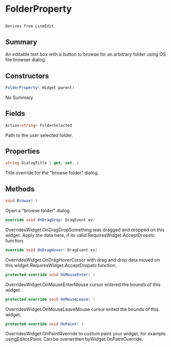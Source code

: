 # FolderProperty

## 
```c#
Derives from LineEdit
```

## Summary

An editable text box with a button to browse for an arbitrary folder using OS file browser dialog.
## Constructors

```c#
FolderProperty( Widget parent) 
```
No Summary
## Fields

```c#
Action<string> FolderSelected
```
Path to the user selected folder.
## Properties

```c#
string DialogTitle { get; set; } 
```
Title override for the "browse folder" dialog.
## Methods

```c#
void Browse( ) 
```
Open a "browse folder" dialog.
```c#
override void OnDragDrop( DragEvent ev) 
```
OverridesWidget.OnDragDropSomething was dragged and dropped on this widget. Apply the data here, if its valid.RequiresWidget.AcceptDropsto function.
```c#
override void OnDragHover( DragEvent ev) 
```
OverridesWidget.OnDragHoverCursor with drag and drop data moved on this widget.RequiresWidget.AcceptDropsto function.
```c#
protected override void OnMouseEnter( ) 
```
OverridesWidget.OnMouseEnterMouse cursor entered the bounds of this widget.
```c#
protected override void OnMouseLeave( ) 
```
OverridesWidget.OnMouseLeaveMouse cursor exited the bounds of this widget.
```c#
protected override void OnPaint( ) 
```
OverridesWidget.OnPaintOverride to custom paint your widget, for example usingEditor.Paint. Can be overwritten byWidget.OnPaintOverride.
